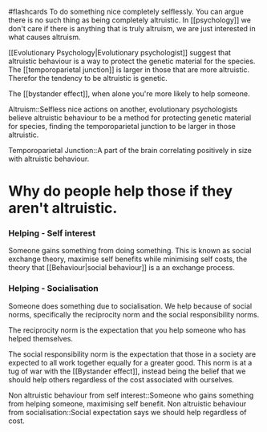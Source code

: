 #flashcards 
To do something nice completely selflessly. You can argue there is no such thing as being completely altruistic. In [[psychology]] we don't care if there is anything that is truly altruism, we are just interested in what causes altruism.

[[Evolutionary Psychology|Evolutionary psychologist]] suggest that altruistic behaviour is a way to protect the genetic material for the species. The [[temporoparietal junction]] is larger in those that are more altruistic. Therefor the tendency to be altruistic is genetic. 

The [[bystander effect]], when alone you're more likely to help someone. 

Altruism::Selfless nice actions on another, evolutionary psychologists believe altruistic behaviour to be a method for protecting genetic material for species, finding the temporoparietal junction to be larger in those altruistic.

Temporoparietal Junction::A part of the brain correlating positively in size with altruistic behaviour.

# Why do people help those if they aren't altruistic.
### Helping - Self interest
Someone gains something from doing something. This is known as social exchange theory, maximise self benefits while minimising self costs, the theory that [[Behaviour|social behaviour]] is a an exchange process.
### Helping - Socialisation
Someone does something due to socialisation. We help because of social norms, specifically the reciprocity norm and the social responsibility norms. 

The reciprocity norm is the expectation that you help someone who has helped themselves. 

The social responsibility norm is the expectation that those in a society are expected to all work together equally for a greater good. This norm is at a tug of war with the [[Bystander effect]], instead being the belief that we should help others regardless of the cost associated with ourselves.

Non altruistic behaviour from self interest::Someone who gains something from helping someone, maximising self benefit.
Non altruistic behaviour from socialisation::Social expectation says we should help regardless of cost.
